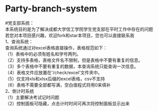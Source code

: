 # Party-branch-system
#党支部系统：<br>
本系统目的是为了解决成都大学信工学院学生党支部在平时工作中存在的问题  
若您对本项目感兴趣，欢迎fork和star本项目，您也可以直接联系我  
1、查询系统：<br>
查询系统通过对excel表格直接操作，表格规范如下：<br>
    （1）表格中的必须有姓名和学号两列。<br>
    （2）支持多表格，表格文件名不限制，但是表格中不要有重复的信息。<br>
    （3）多个表格中不要有重复的数据，本查询系统只能查询一次信息。<br>
    （4）表格文件应放置在'/check/excel'文件夹中。<br>
    （5）仅支持xls和xlsx后缀的excel表格，csv不支持<br>
    （6）表格不需要全部都写满，空白值程式将用0来填补  
2、倒计时系统  
（1）主要解决考试记时问题<br>
（2）控制面板可隐藏，点击计时时间可再次将控制面板显示出来  


